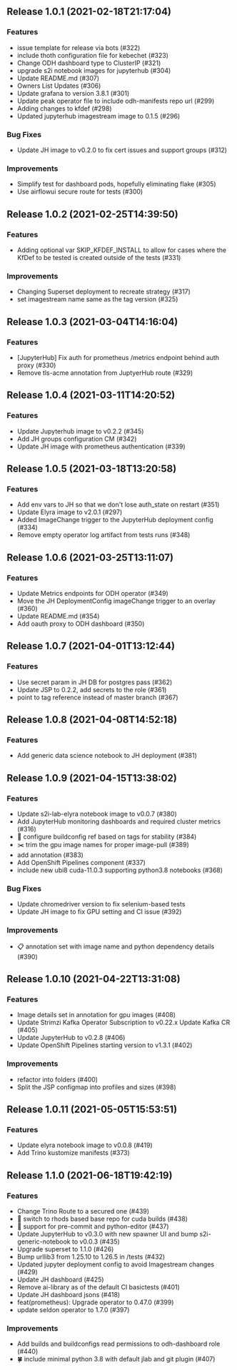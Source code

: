 
## Release 1.0.1 (2021-02-18T21:17:04)
### Features
* issue template for release via bots (#322)
* include thoth configuration file for kebechet (#323)
* Change ODH dashboard type to ClusterIP (#321)
* upgrade s2i notebook images for jupyterhub (#304)
* Update README.md (#307)
* Owners List Updates (#306)
* Update grafana to version 3.8.1 (#301)
* Update peak operator file to include odh-manifests repo url (#299)
* Adding changes to kfdef (#298)
* Updated jupyterhub imagestream image to 0.1.5 (#296)
### Bug Fixes
* Update JH image to v0.2.0 to fix cert issues and support groups (#312)
### Improvements
* Simplify test for dashboard pods, hopefully eliminating flake (#305)
* Use airflowui secure route for tests (#300)

## Release 1.0.2 (2021-02-25T14:39:50)
### Features
* Adding optional var SKIP_KFDEF_INSTALL to allow for cases where the KfDef to be tested is created outside of the tests (#331)
### Improvements
* Changing Superset deployment to recreate strategy (#317)
* set imagestream name same as the tag version (#325)

## Release 1.0.3 (2021-03-04T14:16:04)
### Features
* [JupyterHub] Fix auth for prometheus /metrics endpoint behind auth proxy (#330)
* Remove tls-acme annotation from JuptyerHub route (#329)

## Release 1.0.4 (2021-03-11T14:20:52)
### Features
* Update Jupyterhub image to v0.2.2 (#345)
* Add JH groups configuration CM (#342)
* Update JH image with prometheus authentication (#339)

## Release 1.0.5 (2021-03-18T13:20:58)
### Features
* Add env vars to JH so that we don't lose auth_state on restart (#351)
* Update Elyra image to v2.0.1 (#297)
* Added ImageChange trigger to the JupyterHub deployment config (#334)
* Remove empty operator log artifact from tests runs (#348)

## Release 1.0.6 (2021-03-25T13:11:07)
### Features
* Update Metrics endpoints for ODH operator (#349)
* Move the JH DeploymentConfig imageChange trigger to an overlay (#360)
* Update README.md (#354)
* Add oauth proxy to ODH dashboard (#350)

## Release 1.0.7 (2021-04-01T13:12:44)
### Features
* Use secret param in JH DB for postgres pass (#362)
* Update JSP to 0.2.2, add secrets to the role (#361)
* point to tag reference instead of master branch (#367)

## Release 1.0.8 (2021-04-08T14:52:18)
### Features
* Add generic data science notebook to JH deployment (#381)

## Release 1.0.9 (2021-04-15T13:38:02)
### Features
* Update s2i-lab-elyra notebook image to v0.0.7 (#380)
* Add JupyterHub monitoring dashboards and required cluster metrics (#316)
* :turtle: configure buildconfig ref based on tags for stability (#384)
* :scissors: trim the gpu image names for proper image-pull (#389)
* add annotation (#383)
* Add OpenShift Pipelines component (#337)
* include new ubi8 cuda-11.0.3 supporting python3.8 notebooks (#368)
### Bug Fixes
* Update chromedriver version to fix selenium-based tests
* Update JH image to fix GPU setting and CI issue (#392)
### Improvements
* :clipboard: annotation set with image name and python dependency details (#390)

## Release 1.0.10 (2021-04-22T13:31:08)
### Features
* Image details set in annotation for gpu images (#408)
* Update Strimzi Kafka Operator Subscription to v0.22.x Update Kafka CR (#405)
* Update JupyterHub to v0.2.8 (#406)
* Update OpenShift Pipelines starting version to v1.3.1 (#402)
### Improvements
* refactor into folders (#400)
* Split the JSP configmap into profiles and sizes (#398)

## Release 1.0.11 (2021-05-05T15:53:51)
### Features
* Update elyra notebook image to v0.0.8 (#419)
* Add Trino kustomize manifests (#373)

## Release 1.1.0 (2021-06-18T19:42:19)
### Features
* Change Trino Route to a secured one (#439)
* :whale: switch to rhods based base repo for cuda builds (#438)
* :panda_face: support for pre-commit and python-editor (#437)
* Update JupyterHub to v0.3.0 with new spawner UI and bump s2i-generic-notebook to v0.0.3 (#435)
* Upgrade superset to 1.1.0 (#426)
* Bump urllib3 from 1.25.10 to 1.26.5 in /tests (#432)
* Updated jupyter deployment config to avoid Imagestream changes (#429)
* Update JH dashboard (#425)
* Remove ai-library as of the default CI basictests (#401)
* Update JH dashboard jsons (#418)
* feat(prometheus): Upgrade operator to 0.47.0 (#399)
* update seldon operator to 1.7.0 (#397)
### Improvements
* Add builds and buildconfigs read permissions to odh-dashboard role (#440)
* :four_leaf_clover: include minimal python 3.8 with default jlab and git plugin (#407)
